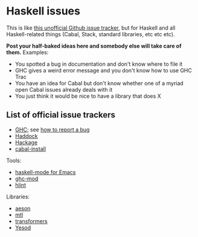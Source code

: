 # Haskell issues

This is like [this unofficial Github issue tracker](https://github.com/isaacs/github), but for Haskell and all Haskell-related things (Cabal, Stack, standard libraries, etc etc etc).

**Post your half-baked ideas here and somebody else will take care of them.** Examples:

* You spotted a bug in documentation and don't know where to file it
* GHC gives a weird error message and you don't know how to use GHC Trac
* You have an idea for Cabal but don't know whether one of a myriad open Cabal issues already deals with it
* You just think it would be nice to have a library that does X

## List of official issue trackers

* [GHC](https://ghc.haskell.org/trac/ghc/); see [how to report a bug](https://ghc.haskell.org/trac/ghc/wiki/ReportABug)
* [Haddock](https://github.com/haskell/haddock/issues)
* [Hackage](https://github.com/haskell/hackage-server)
* [cabal-install](https://github.com/haskell/cabal)

Tools:

* [haskell-mode for Emacs](https://github.com/haskell/haskell-mode)
* [ghc-mod](https://github.com/DanielG/ghc-mod/issues)
* [hlint](https://github.com/ndmitchell/hlint/issues)

Libraries:

* [aeson](https://github.com/bos/aeson/issues)
* [mtl](https://github.com/ekmett/mtl/issues)
* [transformers](http://hub.darcs.net/ross/transformers/issues)
* [Yesod](https://github.com/yesodweb/yesod/issues)
